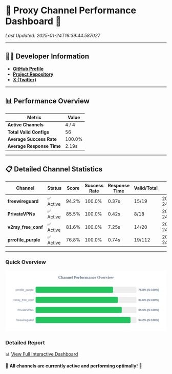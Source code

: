 # 🌟 Proxy Channel Performance Dashboard 🌟

_Last Updated: 2025-01-24T16:39:44.587027_

---

## 👩‍💻 Developer Information

- **[GitHub Profile](https://github.com/4n0nymou3)**  
- **[Project Repository](https://github.com/4n0nymou3/multi-proxy-config-fetcher)**  
- **[X (Twitter)](https://x.com/4n0nymou3)**  

---

## 📊 Performance Overview

| Metric                | Value       |
|-----------------------|-------------|
| **Active Channels**   | 4 / 4       |
| **Total Valid Configs** | 56          |
| **Average Success Rate** | 100.0%      |
| **Average Response Time** | 2.19s       |

---

## 📋 Detailed Channel Statistics

| Channel          | Status     | Score  | Success Rate | Response Time | Valid/Total | Last Success               |
|------------------|------------|--------|--------------|---------------|-------------|----------------------------|
| **freewireguard**  | ✅ Active  | 94.2%  | 100.0% | 0.37s         | 15/19       | 2025-01-24T16:39:44.585410 |
| **PrivateVPNs**  | ✅ Active  | 85.5%  | 100.0% | 0.42s         | 8/18       | 2025-01-24T16:39:44.186470 |
| **v2ray_free_conf**  | ✅ Active  | 81.6%  | 100.0% | 7.25s         | 14/20       | 2025-01-24T16:39:43.732542 |
| **prrofile_purple**  | ✅ Active  | 76.8%  | 100.0% | 0.74s         | 19/112       | 2025-01-24T16:39:36.442522 |

---

### Quick Overview
<div align="center">
  <a href="https://raw.githubusercontent.com/nullluser/NullRepo/refs/heads/main/assets/channel_stats_chart.svg">
    <img src="https://raw.githubusercontent.com/nullluser/NullRepo/refs/heads/main/assets/channel_stats_chart.svg" alt="Source Performance Statistics" width="800">
  </a>
</div>

### Detailed Report
📊 [View Full Interactive Dashboard](https://htmlpreview.github.io/?https://github.com/nullluser/NullRepo/blob/main/assets/performance_report.html)

🎉 **All channels are currently active and performing optimally!** 🎉
